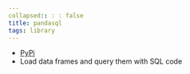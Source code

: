 ```yaml
---
collapsed:: : : false
title: pandasql
tags: library
---
```


- [PyPi](https://pypi.org/project/pandasql/)
- Load data frames and query them with SQL code